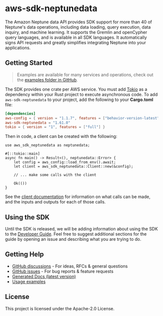 # aws-sdk-neptunedata

The Amazon Neptune data API provides SDK support for more than 40 of Neptune's data operations, including data loading, query execution, data inquiry, and machine learning. It supports the Gremlin and openCypher query languages, and is available in all SDK languages. It automatically signs API requests and greatly simplifies integrating Neptune into your applications.

## Getting Started

> Examples are available for many services and operations, check out the
> [examples folder in GitHub](https://github.com/awslabs/aws-sdk-rust/tree/main/examples).

The SDK provides one crate per AWS service. You must add [Tokio](https://crates.io/crates/tokio)
as a dependency within your Rust project to execute asynchronous code. To add `aws-sdk-neptunedata` to
your project, add the following to your **Cargo.toml** file:

```toml
[dependencies]
aws-config = { version = "1.1.7", features = ["behavior-version-latest"] }
aws-sdk-neptunedata = "1.61.0"
tokio = { version = "1", features = ["full"] }
```

Then in code, a client can be created with the following:

```rust,no_run
use aws_sdk_neptunedata as neptunedata;

#[::tokio::main]
async fn main() -> Result<(), neptunedata::Error> {
    let config = aws_config::load_from_env().await;
    let client = aws_sdk_neptunedata::Client::new(&config);

    // ... make some calls with the client

    Ok(())
}
```

See the [client documentation](https://docs.rs/aws-sdk-neptunedata/latest/aws_sdk_neptunedata/client/struct.Client.html)
for information on what calls can be made, and the inputs and outputs for each of those calls.

## Using the SDK

Until the SDK is released, we will be adding information about using the SDK to the
[Developer Guide](https://docs.aws.amazon.com/sdk-for-rust/latest/dg/welcome.html). Feel free to suggest
additional sections for the guide by opening an issue and describing what you are trying to do.

## Getting Help

* [GitHub discussions](https://github.com/awslabs/aws-sdk-rust/discussions) - For ideas, RFCs & general questions
* [GitHub issues](https://github.com/awslabs/aws-sdk-rust/issues/new/choose) - For bug reports & feature requests
* [Generated Docs (latest version)](https://awslabs.github.io/aws-sdk-rust/)
* [Usage examples](https://github.com/awslabs/aws-sdk-rust/tree/main/examples)

## License

This project is licensed under the Apache-2.0 License.

